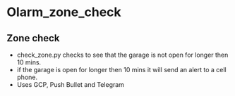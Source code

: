 # Olarm_zone_check

## Zone check
* check_zone.py checks to see that the garage is not open for longer then 10 mins.
* if the garage is open for longer then 10 mins it will send an alert to a cell phone.
* Uses GCP, Push Bullet and Telegram

